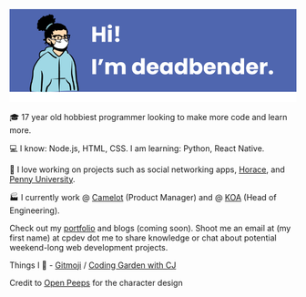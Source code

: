 ![banner](banner.png)

🎓 17 year old hobbiest programmer looking to make more code and learn more.

💻 I know: Node.js, HTML, CSS. I am learning: Python, React Native.

📝 I love working on projects such as social networking apps, [Horace](https://github.com/knights-of-academia/horace), and [Penny University](https://github.com/penny-university/penny_university). 

🏭 I currently work @ [Camelot](https://camelot.fm) (Product Manager) and @ [KOA](https://knightsofacademia.org) (Head of Engineering). 

Check out my [portfolio](https://deadbender.github.io) and blogs (coming soon). Shoot me an email at (my first name) at cpdev dot me to share knowledge or chat about potential weekend-long web development projects.

Things I 💚 - [Gitmoji](https://github.com/carloscuesta/gitmoji) / [Coding Garden with CJ](https://www.youtube.com/channel/UCLNgu_OupwoeESgtab33CCw)

Credit to [Open Peeps](https://www.openpeeps.com/) for the character design
